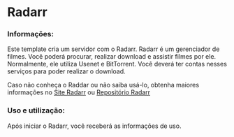 # Radarr

### Informações:

Este template cria um servidor com o Radarr.
Radarr é um gerenciador de filmes. Você poderá procurar, realizar download e assistir filmes por ele. Normalmente, ele utiliza Usenet e BitTorrent. Você deverá ter contas nesses serviços para poder realizar o download.

Caso não conheça o Raddar ou não saiba usá-lo, obtenha maiores informações no [Site Radarr](https://radarr.video) ou  [Repositório Radarr](https://github.com/Radarr/Radarr)

### Uso e utilização:

Após iniciar o Radarr, você receberá as informações de uso.
